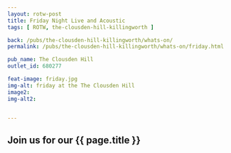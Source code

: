 ```yaml
---
layout: rotw-post
title: Friday Night Live and Acoustic
tags: [ ROTW, the-clousden-hill-killingworth ]

back: /pubs/the-clousden-hill-killingworth/whats-on/
permalink: /pubs/the-clousden-hill-killingworth/whats-on/friday.html

pub_name: The Clousden Hill
outlet_id: 680277

feat-image: friday.jpg
img-alt: friday at the The Clousden Hill
image2:
img-alt2:


---
```


<h2>Join us for our {{ page.title }}</h2>





